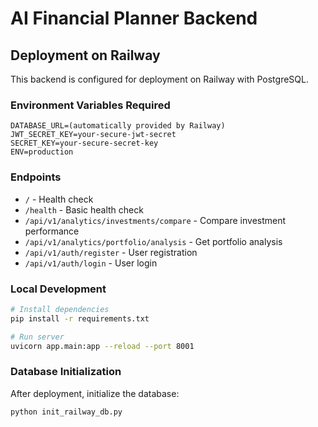 # AI Financial Planner Backend

## Deployment on Railway

This backend is configured for deployment on Railway with PostgreSQL.

### Environment Variables Required

```env
DATABASE_URL=(automatically provided by Railway)
JWT_SECRET_KEY=your-secure-jwt-secret
SECRET_KEY=your-secure-secret-key
ENV=production
```

### Endpoints

- `/` - Health check
- `/health` - Basic health check
- `/api/v1/analytics/investments/compare` - Compare investment performance
- `/api/v1/analytics/portfolio/analysis` - Get portfolio analysis
- `/api/v1/auth/register` - User registration
- `/api/v1/auth/login` - User login

### Local Development

```bash
# Install dependencies
pip install -r requirements.txt

# Run server
uvicorn app.main:app --reload --port 8001
```

### Database Initialization

After deployment, initialize the database:

```bash
python init_railway_db.py
```